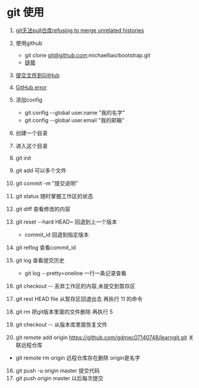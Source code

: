 # git 使用

1. [git无法pull仓库refusing to merge unrelated histories](https://blog.csdn.net/lindexi_gd/article/details/52554159)

1. 使用github
    - git clone git@github.com:michaelliao/bootstrap.git
    - [链接](https://www.liaoxuefeng.com/wiki/0013739516305929606dd18361248578c67b8067c8c017b000/00137628548491051ccfaef0ccb470894c858999603fedf000)

1. [提交文件到GitHub](https://www.jianshu.com/p/4f3151195ef0)

1. [GitHub error](https://www.jianshu.com/p/feb3a14c24ef)

1. 添加config
    - git config --global user.name "我的名字" 
    - git config --global user.email "我的邮箱"

1. 创建一个目录
2. 进入这个目录
3. git init
4. git add <file>可以多个文件
5. git commit -m "提交说明"
6. git status 随时掌握工作区的状态
7. git diff 查看修改的内容    
8. git reset --hard HEAD~ 回退到上一个版本
	- commit_id   回退到指定版本
9. git reflog  查看commit_id
10. git log  查看提交历史
    - git log --pretty=oneline  一行一条记录查看
11. git checkout -- <file>  丢弃工作区的内容,未提交到暂存区
12. git rest HEAD file	从暂存区回退出去 再执行 11 的命令

13. git rm <file>  把git版本里面的文件删除 再执行 5
14. git checkout -- <file>  从版本库里面恢复文件

15. git remote add origin https://github.com/gdmec07140748/learngit.git  关联远程仓库
   - git remote rm origin  远程仓库存在删除 origin是名字
16. git push -u origin master	提交代码
17. git push origin master   以后每次提交